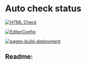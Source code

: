 # Auto check status

[![HTML Check](https://github.com/NaumVlad/dz16---lokalise/actions/workflows/HTML5Validator.yml/badge.svg)](https://github.com/NaumVlad/dz16---lokalise/actions/workflows/HTML5Validator.yml)

[![EditorConfig](https://github.com/NaumVlad/dz16---lokalise/actions/workflows/EditorConfig.yml/badge.svg)](https://github.com/NaumVlad/dz16---lokalise/actions/workflows/EditorConfig.yml)

[![pages-build-deployment](https://github.com/NaumVlad/dz16---lokalise/actions/workflows/pages/pages-build-deployment/badge.svg)](https://github.com/NaumVlad/dz16---lokalise/actions/workflows/pages/pages-build-deployment)

## Readme:

